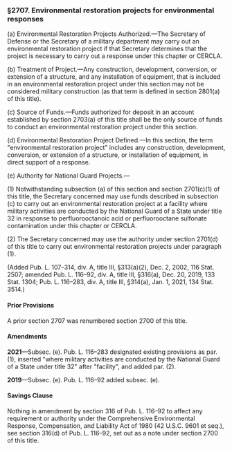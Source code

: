 ### §2707. Environmental restoration projects for environmental responses ###

(a) Environmental Restoration Projects Authorized.—The Secretary of Defense or the Secretary of a military department may carry out an environmental restoration project if that Secretary determines that the project is necessary to carry out a response under this chapter or CERCLA.

(b) Treatment of Project.—Any construction, development, conversion, or extension of a structure, and any installation of equipment, that is included in an environmental restoration project under this section may not be considered military construction (as that term is defined in section 2801(a) of this title).

(c) Source of Funds.—Funds authorized for deposit in an account established by section 2703(a) of this title shall be the only source of funds to conduct an environmental restoration project under this section.

(d) Environmental Restoration Project Defined.—In this section, the term "environmental restoration project" includes any construction, development, conversion, or extension of a structure, or installation of equipment, in direct support of a response.

(e) Authority for National Guard Projects.—

(1) Notwithstanding subsection (a) of this section and section 2701(c)(1) of this title, the Secretary concerned may use funds described in subsection (c) to carry out an environmental restoration project at a facility where military activities are conducted by the National Guard of a State under title 32 in response to perfluorooctanoic acid or perfluorooctane sulfonate contamination under this chapter or CERCLA.

(2) The Secretary concerned may use the authority under section 2701(d) of this title to carry out environmental restoration projects under paragraph (1).

(Added Pub. L. 107–314, div. A, title III, §313(a)(2), Dec. 2, 2002, 116 Stat. 2507; amended Pub. L. 116–92, div. A, title III, §316(a), Dec. 20, 2019, 133 Stat. 1304; Pub. L. 116–283, div. A, title III, §314(a), Jan. 1, 2021, 134 Stat. 3514.)

#### Prior Provisions ####

A prior section 2707 was renumbered section 2700 of this title.

#### Amendments ####

**2021**—Subsec. (e). Pub. L. 116–283 designated existing provisions as par. (1), inserted "where military activities are conducted by the National Guard of a State under title 32" after "facility", and added par. (2).

**2019**—Subsec. (e). Pub. L. 116–92 added subsec. (e).

#### Savings Clause ####

Nothing in amendment by section 316 of Pub. L. 116–92 to affect any requirement or authority under the Comprehensive Environmental Response, Compensation, and Liability Act of 1980 (42 U.S.C. 9601 et seq.), see section 316(d) of Pub. L. 116–92, set out as a note under section 2700 of this title.